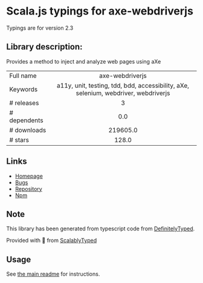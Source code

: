 
# Scala.js typings for axe-webdriverjs

Typings are for version 2.3

## Library description:
Provides a method to inject and analyze web pages using aXe

|                    |                 |
| ------------------ | :-------------: |
| Full name          | axe-webdriverjs |
| Keywords           | a11y, unit, testing, tdd, bdd, accessibility, aXe, selenium, webdriver, webdriverjs |
| # releases         | 3 |
| # dependents       | 0.0 |
| # downloads        | 219605.0 |
| # stars            | 128.0 |

## Links
- [Homepage](https://github.com/dequelabs/axe-webdriverjs#readme)
- [Bugs](https://github.com/dequelabs/axe-webdriverjs/issues)
- [Repository](https://github.com/dequelabs/axe-webdriverjs)
- [Npm](https://www.npmjs.com/package/axe-webdriverjs)
    


## Note
This library has been generated from typescript code from [DefinitelyTyped](https://definitelytyped.org).

Provided with :purple_heart: from [ScalablyTyped](https://github.com/oyvindberg/ScalablyTyped)

## Usage
See [the main readme](../../readme.md) for instructions.


